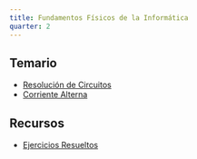 ```yaml
---
title: Fundamentos Físicos de la Informática
quarter: 2
---
```


## Temario

* [Resolución de Circuitos](ffi/resolucion-circuitos.md)
* [Corriente Alterna](ffi/alterna.md)

## Recursos

* [Ejercicios Resueltos](ffi/ejercicios-resueltos.md)
